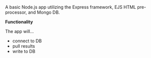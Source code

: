 A basic Node.js app utilizing the Express framework, EJS HTML pre-processor, and Mongo DB.

**Functionality**

The app will...
- connect to DB
- pull results
- write to DB
